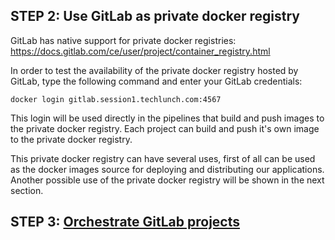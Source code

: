 ## STEP 2: Use GitLab as private docker registry

GitLab has native support for private docker registries: https://docs.gitlab.com/ce/user/project/container_registry.html

In order to test the availability of the private docker registry hosted by GitLab, type the following command and enter your GitLab credentials:

    docker login gitlab.session1.techlunch.com:4567

This login will be used directly in the pipelines that build and push images to the private docker registry. Each project can build and push it's own image to the private docker registry.

This private docker registry can have several uses, first of all can be used as the docker images source for deploying and distributing our applications. Another possible use of the private docker registry will be shown in the next section.

## STEP 3: [Orchestrate GitLab projects](STEP_3.md)